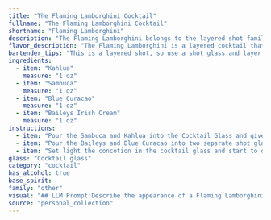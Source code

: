 ```yaml
---
title: "The Flaming Lamborghini Cocktail"
fullname: "The Flaming Lamborghini Cocktail"
shortname: "Flaming Lamborghini"
description: "The Flaming Lamborghini belongs to the layered shot family, a popular style originating in the 1980s. Its vibrant layers, often ignited for a dramatic presentation,  showcase a playful mix of sweet liqueurs like Kahlua, Sambuca, Blue Curacao, and Baileys Irish Cream. "
flavor_description: "The Flaming Lamborghini is a layered cocktail that bursts with sweet, creamy, and boozy flavors. The Kahlua and Baileys offer a rich, coffee and chocolate base, while the Sambuca adds a licorice kick. The Blue Curacao provides a subtle citrus tang and vibrant blue hue.  Overall, it's a decadent and slightly sweet experience with a complex interplay of flavors. "
bartender_tips: "This is a layered shot, so use a shot glass and layer carefully. Start with the heaviest ingredient, Baileys, then Kahlua, followed by Sambuca. The Blue Curacao is drizzled on top for a visual effect.  Be mindful of the Sambuca's flammability.  Light it carefully with a long match and let the flames subside before consuming."
ingredients:
  - item: "Kahlua"
    measure: "1 oz"
  - item: "Sambuca"
    measure: "1 oz"
  - item: "Blue Curacao"
    measure: "1 oz"
  - item: "Baileys Irish Cream"
    measure: "1 oz"
instructions:
  - item: "Pour the Sambuca and Kahlua into the Cocktail Glass and give the drinker a straw."
  - item: "Pour the Baileys and Blue Curacao into two sepsrate shot glasses either side of the cocktail glass."
  - item: "Set light the concotion in the cocktail glass and start to drink through the straw (this drink should be drunk in one) , as the bottom of the glass is reached put out the fire by pouring the Baileys and Blue Curacao into the cocktail glass and keep drinking till it\'s all gone!!."
glass: "Cocktail glass"
category: "cocktail"
has_alcohol: true
base_spirit:
family: "other"
visual: "## LLM Prompt:Describe the appearance of a Flaming Lamborghini cocktail. It is layered with Kahlua, Sambuca, Blue Curacao, and Baileys Irish Cream. The top layer is ignited, creating a fiery spectacle. **Consider these aspects in your description:*** **Layers:**  How do the different colors of the liqueurs blend together? Are the layers distinct, or do they slightly bleed into each other?* **Texture:**  Is the drink clear, cloudy, or opaque? * **Flame:** How does the flame interact with the drink? Is it a small, controlled flame, or a larger, more dramatic spectacle? What color is the flame?* **Overall impression:**  Does the cocktail appear elegant and sophisticated, or bold and fiery?  What kind of mood does it evoke? **Bonus:*** **Garnish:**  Does the cocktail have a garnish? If so, describe it.* **Glass:**  What kind of glass is the cocktail served in? How does the glass contribute to the overall appearance?**Example:**The Flaming Lamborghini is a dazzling spectacle. The layers of liqueur create a beautiful gradient, starting with a dark brown base of Kahlua, transitioning to a clear layer of Sambuca, a vibrant blue layer of Blue Curacao, and finally a creamy white top layer of Baileys Irish Cream. A small, flickering flame dances atop the creamy layer, casting an orange glow on the surrounding glass. The combination of colors and textures creates an elegant, yet bold and fiery aesthetic, making the Flaming Lamborghini a truly captivating cocktail. "
source: "personal_collection"
---
```


